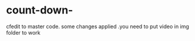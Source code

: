 # count-down-
cfedit to master code. some changes applied
.you need to put video in img folder to work
